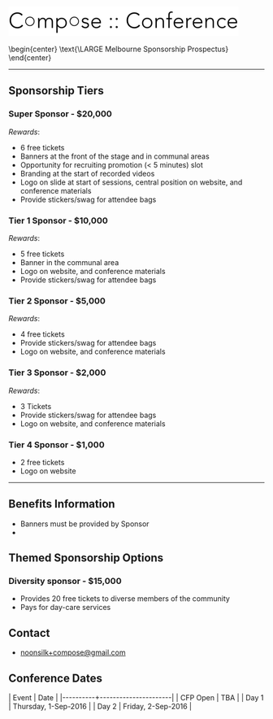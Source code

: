 ![](logo-no-text.png)

\begin{center}
  \text{\LARGE Melbourne Sponsorship Prospectus}
\end{center}

---

## Sponsorship Tiers

### Super Sponsor - $20,000

*Rewards*:

 - 6 free tickets
 - Banners at the front of the stage and in communal areas
 - Opportunity for recruiting promotion (< 5 minutes) slot
 - Branding at the start of recorded videos
 - Logo on slide at start of sessions, central position on website, and conference materials
 - Provide stickers/swag for attendee bags


### Tier 1 Sponsor - $10,000

*Rewards*:

 - 5 free tickets
 - Banner in the communal area
 - Logo on website, and conference materials
 - Provide stickers/swag for attendee bags

### Tier 2 Sponsor - $5,000

*Rewards*:

 - 4 free tickets
 - Provide stickers/swag for attendee bags
 - Logo on website, and conference materials


### Tier 3 Sponsor - $2,000

*Rewards*:

 - 3 Tickets
 - Provide stickers/swag for attendee bags
 - Logo on website, and conference materials


### Tier 4 Sponsor - $1,000

 - 2 free tickets
 - Logo on website

---

## Benefits Information

 - Banners must be provided by Sponsor
 -

## Themed Sponsorship Options

### Diversity sponsor - $15,000

 - Provides 20 free tickets to diverse members of the community
 - Pays for day-care services


## Contact

  - [noonsilk+compose@gmail.com](mailto:noonsilk+compose@gmail.com)


## Conference Dates

| Event    | Date                 |
|----------+----------------------|
| CFP Open | TBA                  |
| Day 1    | Thursday, 1-Sep-2016 |
| Day 2    | Friday,  2-Sep-2016  |
